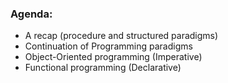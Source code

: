 ### Agenda:

- A recap (procedure and structured paradigms)
- Continuation of Programming paradigms
- Object-Oriented programming (Imperative)
- Functional programming (Declarative)
